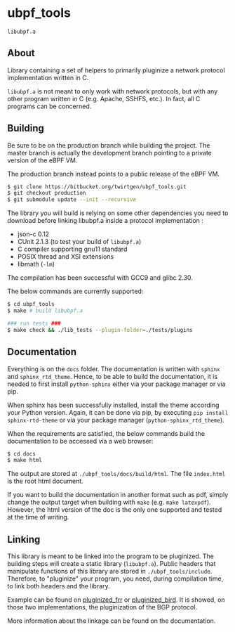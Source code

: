 ubpf_tools
==========

`libubpf.a`

About
-----

Library containing a set of helpers to
primarily pluginize a network protocol 
implementation written in C.

`libubpf.a` is not meant to only work with network
protocols, but with any other program written
in C (e.g. Apache, SSHFS, etc.). In fact, all C
programs can be concerned. 

Building
--------

Be sure to be on the production branch while building
the project. The master branch is actually the 
development branch pointing to a private version
of the eBPF VM.

The production branch instead points to a public
release of the eBPF VM.

```bash
$ git clone https://bitbucket.org/twirtgen/ubpf_tools.git
$ git checkout production
$ git submodule update --init --recursive
```

The library you will build is relying on some other
dependencies you need to download before linking
libubpf.a inside a protocol implementation :

- json-c 0.12
- CUnit 2.1.3 (to test your build of `libubpf.a`)
- C compiler supporting gnu11 standard
- POSIX thread and XSI extensions
- libmath (`-lm`)

The compilation has been successful with GCC9 and
glibc 2.30.

The below commands are currently supported:
```bash
$ cd ubpf_tools
$ make # build libubpf.a

### run tests ###
$ make check && ./lib_tests --plugin-folder=./tests/plugins
```

Documentation
-------------
Everything is on the `docs` folder. The documentation is
written with `sphinx` and `sphinx_rtd_theme`. Hence, to
be able to build the documentation, it is needed to first
install `python-sphinx` either via your package manager
or via pip.

When sphinx has been successfully installed, install the
theme according your Python version. Again, it can be
done via pip, by executing `pip install sphinx-rtd-theme`
or via your package manager (`python-sphinx_rtd_theme`).

When the requirements are satisfied, the below commands
build the documentation to be accessed via a web browser:

```bash
$ cd docs
$ make html
``` 

The output are stored at `./ubpf_tools/docs/build/html`.
The file `index.html` is the root html document.

If you want to build the documentation in another format
such as pdf, simply change the output target when
building with `make` (e.g. `make latexpdf`). However,
the html version of the doc is the only one supported
and tested at the time of writing.

Linking
-------

This library is meant to be linked into the program to
be pluginized. The building steps will create a static
library (`libubpf.a`). Public headers that manipulate
functions of this library are stored in
`./ubpf_tools/include`. Therefore, to "pluginize"
your program, you need, during compilation time, to
link both headers and the library.

Example can be found on [pluginized_frr](https://bitbucket.org/twirtgen/pluginized_frr/src)
or [pluginized_bird](https://bitbucket.org/twirtgen/pluginized_bird).
It is showed, on those two implementations, the 
pluginization of the BGP protocol.

More information about the linkage can be found on
the documentation.